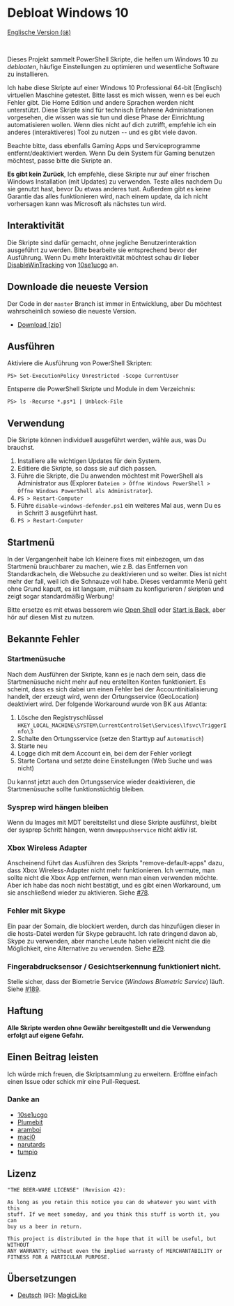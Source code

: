 # Debloat Windows 10

[Englische Version (`GB`)](README.md)

<br>

Dieses Projekt sammelt PowerShell Skripte, die helfen um Windows 10 zu *debloaten*,
häufige Einstellungen zu optimieren und wesentliche Software zu installieren.

Ich habe diese Skripte auf einer Windows 10 Professional 64-bit (Englisch) virtuellen
Maschine getestet. Bitte lasst es mich wissen, wenn es bei euch Fehler gibt.
Die Home Edition und andere Sprachen werden nicht unterstützt.
Diese Skripte sind für technisch Erfahrene Administrationen vorgesehen, die wissen was
sie tun und diese Phase der Einrichtung automatisieren wollen. Wenn dies nicht auf dich
zutrifft, empfehle ich ein anderes (interaktiveres) Tool zu nutzen -- und es gibt viele davon.

Beachte bitte, dass ebenfalls Gaming Apps und Serviceprogramme entfernt/deaktiviert werden.
Wenn Du dein System für Gaming benutzen möchtest, passe bitte die Skripte an.

**Es gibt kein Zurück**, Ich empfehle, diese Skripte nur auf einer frischen
Windows Installation (mit Updates) zu verwenden. Teste alles nachdem Du sie genutzt hast,
bevor Du etwas anderes tust. Außerdem gibt es keine Garantie das alles funktionieren wird,
nach einem update, da ich nicht vorhersagen kann was Microsoft als nächstes tun wird.

## Interaktivität

Die Skripte sind dafür gemacht, ohne jegliche Benutzerinteraktion ausgeführt zu werden. Bitte
bearbeite sie entsprechend bevor der Ausführung. Wenn Du mehr Interaktivität möchtest schau dir lieber
[DisableWinTracking](https://github.com/10se1ucgo/DisableWinTracking) von
[10se1ucgo](https://github.com/10se1ucgo) an.

## Downloade die neueste Version

Der Code in der `master` Branch ist immer in Entwicklung, aber Du möchtest wahrscheinlich sowieso die neueste Version.

- [Download [zip]](https://github.com/W4RH4WK/Debloat-Windows-10/archive/master.zip)

## Ausführen

Aktiviere die Ausführung von PowerShell Skripten:

    PS> Set-ExecutionPolicy Unrestricted -Scope CurrentUser

Entsperre die PowerShell Skripte und Module in dem Verzeichnis:

    PS> ls -Recurse *.ps*1 | Unblock-File

## Verwendung

Die Skripte können individuell ausgeführt werden, wähle aus, was Du brauchst.

1. Installiere alle wichtigen Updates für dein System.
2. Editiere die Skripte, so dass sie auf dich passen.
3. Führe die Skripte, die Du anwenden möchtest mit PowerShell als Administrator aus (Explorer
   `Dateien > Öffne Windows PowerShell > Öffne Windows PowerShell als
   Administrator`).
4. `PS > Restart-Computer`
5. Führe `disable-windows-defender.ps1` ein weiteres Mal aus, wenn Du es in Schritt 3 ausgeführt hast.
6. `PS > Restart-Computer`

## Startmenü

In der Vergangenheit habe Ich kleinere fixes mit einbezogen, um das Startmenü brauchbarer zu machen,
wie z.B. das Entfernen von Standardkacheln, die Websuche zu deaktivieren und so weiter. Dies ist nicht
mehr der fall, weil ich die Schnauze voll habe. Dieses verdammte Menü geht ohne Grund kaputt, es ist langsam,
mühsam zu konfigurieren / skripten und zeigt sogar standardmäßig Werbung!

Bitte ersetze es mit etwas besserem wie [Open Shell] oder [Start
is Back], aber hör auf diesen Mist zu nutzen.

[Open Shell]: <https://open-shell.github.io/Open-Shell-Menu/>
[Start is Back]: <http://startisback.com/>

## Bekannte Fehler

### Startmenüsuche

Nach dem Ausführen der Skripte, kann es je nach dem sein, dass die Startmenüsuche nicht mehr auf neu erstellten
Konten funktioniert. Es scheint, dass es sich dabei um einen Fehler bei der Accountinitialisierung handelt, der
erzeugt wird, wenn der Ortungsservice (GeoLocation) deaktiviert wird. Der folgende Workaround wurde von BK aus Atlanta:

1. Lösche den Registryschlüssel `HKEY_LOCAL_MACHINE\SYSTEM\CurrentControlSet\Services\lfsvc\TriggerInfo\3`
2. Schalte den Ortungsservice (setze den Starttyp auf `Automatisch`)
3. Starte neu
4. Logge dich mit dem Account ein, bei dem der Fehler vorliegt
5. Starte Cortana und setzte deine Einstellungen (Web Suche und was nicht)

Du kannst jetzt auch den Ortungsservice wieder deaktivieren, die Startmenüsuche sollte funktionstüchtig bleiben.

### Sysprep wird hängen bleiben

Wenn du Images mit MDT bereitstellst und diese Skripte ausführst, bleibt der sysprep
Schritt hängen, wenn `dmwappushservice` nicht aktiv ist.

### Xbox Wireless Adapter

Anscheinend führt das Ausführen des Skripts "remove-default-apps" dazu, dass Xbox
Wireless-Adapter nicht mehr funktionieren. Ich vermute, man sollte nicht die Xbox
App entfernen, wenn man einen verwenden möchte. Aber ich habe das noch nicht bestätigt, und es gibt einen
Workaround, um sie anschließend wieder zu aktivieren. Siehe
[#78](https://github.com/W4RH4WK/Debloat-Windows-10/issues/78).

### Fehler mit Skype

Ein paar der Somain, die blockiert werden, durch das hinzufügen dieser in die hosts-Datei werden für Skype gebraucht.
Ich rate dringend davon ab, Skype zu verwenden, aber manche Leute haben vielleicht nicht die
die Möglichkeit, eine Alternative zu verwenden. Siehe
[#79](https://github.com/W4RH4WK/Debloat-Windows-10/issues/79).

### Fingerabdrucksensor / Gesichtserkennung funktioniert nicht.

Stelle sicher, dass der Biometrie Service (*Windows Biometric Service*) läuft. Siehe
[#189](https://github.com/W4RH4WK/Debloat-Windows-10/issues/189).

## Haftung

**Alle Skripte werden ohne Gewähr bereitgestellt und die Verwendung erfolgt auf eigene Gefahr.**

## Einen Beitrag leisten

Ich würde mich freuen, die Skriptsammlung zu erweitern. Eröffne einfach einen Issue oder
schick mir eine Pull-Request.

### Danke an

- [10se1ucgo](https://github.com/10se1ucgo)
- [Plumebit](https://github.com/Plumebit)
- [aramboi](https://github.com/aramboi)
- [maci0](https://github.com/maci0)
- [narutards](https://github.com/narutards)
- [tumpio](https://github.com/tumpio)

## Lizenz

    "THE BEER-WARE LICENSE" (Revision 42):

    As long as you retain this notice you can do whatever you want with this
    stuff. If we meet someday, and you think this stuff is worth it, you can
    buy us a beer in return.

    This project is distributed in the hope that it will be useful, but WITHOUT
    ANY WARRANTY; without even the implied warranty of MERCHANTABILITY or
    FITNESS FOR A PARTICULAR PURPOSE.

## Übersetzungen

* [Deutsch](README.md) (`DE`): [MagicLike](https://github.com/MagicLike)
